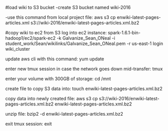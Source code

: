 #load wiki to S3 bucket
-create S3 bucket named wiki-2016

-use this command from local project file:
aws s3 cp enwiki-latest-pages-articles.xml s3://wiki-2016/enwiki-latest-pages-articles.xml.bz2

#copy wiki to ec2 from S3
log into ec2 instance:
spark-1.6.1-bin-hadoop1/ec2/spark-ec2 -k Galvanize_Sean_ONeal -i student_work/Sean/wikilinks/Galvanize_Sean_ONeal.pem -r us-east-1 login wiki_cluster

update aws cli with this command:
yum update

enter new tmux session in case the network goes down mid-transfer:
tmux

enter your volume with 300GB of storage:
cd /mnt

create file to copy S3 data into:
touch enwiki-latest-pages-articles.xml.bz2

copy data into newly created file:
aws s3 cp s3://wiki-2016/enwiki-latest-pages-articles.xml.bz2 enwiki-latest-pages-articles.xml.bz2

unzip file:
bzip2 -d enwiki-latest-pages-articles.xml.bz2

exit tmux session:
exit
